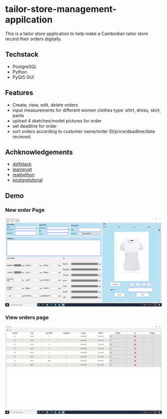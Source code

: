 # tailor-store-management-appilcation

This is a tailor store application to help make a Cambodian tailor store record their orders digitally. 

## Techstack
  - PostgreSQL
  - Python 
  - PyQt5 GUI
  
## Features
  - Create, view, edit, delete orders
  - input measurements for different women clothes type: shirt, dress, skirt, pants
  - upload 4 sketches/model pictures for order
  - set deadline for order
  - sort orders according to customer name/order ID/price/deadline/date recieved. 
  
  
## Achknowledgements
  - [delfstack](https://www.delftstack.com/tutorial/pyqt5)
  - [learnpyqt](https://www.learnpyqt.com)
  - [realpython](https://realpython.com/pyinstaller-python/)
  - [postgretutorial](https://www.postgresqltutorial.com/postgresql-python/insert/)
  
## Demo

### New order Page
![new order page](https://github.com/ken-sok/tailor-desktop/blob/master/Screenshot%20(247).png)

### View orders page
![view all orders page](https://github.com/ken-sok/tailor-desktop/blob/master/Screenshot%20(249).png)
  

